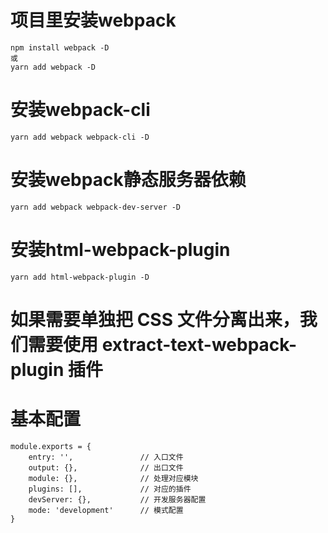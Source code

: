 # 项目里安装webpack
    npm install webpack -D 
    或
    yarn add webpack -D

# 安装webpack-cli
    yarn add webpack webpack-cli -D

# 安装webpack静态服务器依赖
    yarn add webpack webpack-dev-server -D

# 安装html-webpack-plugin
    yarn add html-webpack-plugin -D

# 如果需要单独把 CSS 文件分离出来，我们需要使用 extract-text-webpack-plugin 插件


# 基本配置
```
module.exports = {
    entry: '',               // 入口文件
    output: {},              // 出口文件
    module: {},              // 处理对应模块
    plugins: [],             // 对应的插件
    devServer: {},           // 开发服务器配置
    mode: 'development'      // 模式配置
}
```